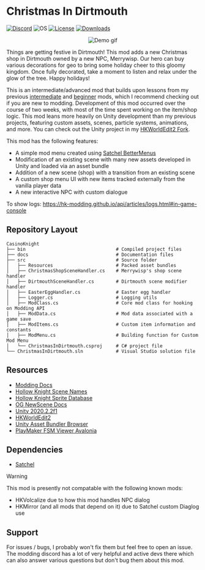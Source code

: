 # Christmas In Dirtmouth

[![Discord](https://img.shields.io/discord/879125729936298015.svg?logo=discord&logoColor=white&logoWidth=20&labelColor=7289DA&label=Discord&color=17cf48)](https://discord.gg/F6Y5TeFQ8j) ![OS](https://img.shields.io/badge/os-windows-blue) [![License](https://img.shields.io/badge/license-MIT-green)](./LICENSE) [![Downloads](https://img.shields.io/github/downloads/AbsoluteStratos/ChristmasInDirtmouth/total
)](https://github.com/AbsoluteStratos/ChristmasInDirtmouth/releases)

<p align="center">
  <img src="https://github.com/AbsoluteStratos/ChristmasInDirtmouth/blob/main/docs/demo_small.gif" alt="Demo gif"/>
</p>

Things are getting festive in Dirtmouth!
This mod adds a new Christmas shop in Dirtmouth owned by a new NPC, Merrywisp.
Our hero can buy various decorations for geo to bring some holiday cheer to this gloomy kingdom.
Once fully decorated, take a moment to listen and relax under the glow of the tree.
Happy holidays!

This is an intermediate/advanced mod that builds upon lessons from my previous [intermediate](https://github.com/AbsoluteStratos/CasinoKnight) and [beginner](https://github.com/AbsoluteStratos/FartKnight) mods, which I recommend checking out if you are new to modding.
Development of this mod occurred over the course of two weeks, with most of the time spent working on the item/shop logic.
This mod leans more heavily on Unity development than my previous projects, featuring custom assets, scenes, particle systems, animations, and more.
You can check out the Unity project in my [HKWorldEdit2 Fork](https://github.com/AbsoluteStratos/HKWorldEdit2/tree/stratos/ChristmasInDirtmouth/Assets/ChristmasInDirtmouth).

This mod has the following features:

- A simple mod menu created using [Satchel BetterMenus](https://prashantmohta.github.io/ModdingDocs/Satchel/BetterMenus/better-menus.html)
- Modification of an existing scene with many new assets developed in Unity and loaded via an asset bundle
- Addition of a new scene (shop) with a transition from an existing scene
- A custom shop menu UI with new items tracked externally from the vanilla player data
- A new interactive NPC with custom dialogue

To show logs:
https://hk-modding.github.io/api/articles/logs.html#in-game-console

## Repository Layout

```
CasinoKnight
├── bin                                 # Compiled project files
├── docs                                # Documentation files
├── src                                 # Source folder
│   ├── Resources                       # Packed asset bundles
│   ├── ChristmasShopSceneHandler.cs    # Merrywisp's shop scene handler
│   ├── DirtmouthSceneHandler.cs        # Dirtmouth scene modifier handler
│   ├── EasterEggHandler.cs             # Easter egg handler
│   ├── Logger.cs                       # Logging utils
│   ├── ModClass.cs                     # Core mod class for hooking on Modding API
│   ├── ModData.cs                      # Mod data associated with a game save
│   ├── ModItems.cs                     # Custom item information and constants
│   ├── ModMenu.cs                      # Building function for Custom Mod Menu
│   └── ChristmasInDirtmouth.csproj     # C# project file
└── ChristmasInDirtmouth.sln            # Visual Studio solution file
```

## Resources

- [Modding Docs](https://prashantmohta.github.io/ModdingDocs/)
- [Hollow Knight Scene Names](https://drive.google.com/drive/folders/1VwVbCjU8uPV4V3cDu_Tr1TgEs01hMSFr)
- [Hollow Knight Sprite Database](https://drive.google.com/drive/folders/1lx02_w9TFTYdR3aggI1gbXcLr69roaNV)
- [OG NewScene Docs](https://radiance.synthagen.net/apidocs/_images/NewScene.html)
- [Unity 2020.2.2f1](https://unity.com/releases/editor/archive)
- [HKWorldEdit2](https://github.com/nesrak1/HKWorldEdit2)
- [Unity Asset Bundler Browser](https://github.com/Unity-Technologies/AssetBundles-Browser)
- [PlayMaker FSM Viewer Avalonia](https://github.com/nesrak1/FSMViewAvalonia)

## Dependencies

- [Satchel](https://github.com/PrashantMohta/Satchel/)

> [!WARNING]  
> This mod is presently not compatable with the following known mods:
>  - HKVolcalize due to how this mod handles NPC dialog
>  - HKMirror (and all mods that depend on it) due to Satchel custom Diaglog use

## Support

For issues / bugs, I probably won't fix them but feel free to open an issue.
The modding discord has a lot of very helpful and active devs there which can also answer various questions but don't bug them about this mod.